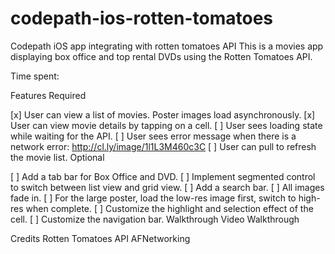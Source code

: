 # codepath-ios-rotten-tomatoes
Codepath iOS app integrating with rotten tomatoes API
This is a movies app displaying box office and top rental DVDs using the Rotten Tomatoes API.

Time spent: <Number of hours spent>

Features
Required

[x] User can view a list of movies. Poster images load asynchronously.
[x] User can view movie details by tapping on a cell.
[ ] User sees loading state while waiting for the API.
[ ] User sees error message when there is a network error: http://cl.ly/image/1l1L3M460c3C
[ ] User can pull to refresh the movie list.
Optional

[ ] Add a tab bar for Box Office and DVD.
[ ] Implement segmented control to switch between list view and grid view.
[ ] Add a search bar.
[ ] All images fade in.
[ ] For the large poster, load the low-res image first, switch to high-res when complete.
[ ] Customize the highlight and selection effect of the cell.
[ ] Customize the navigation bar.
Walkthrough
Video Walkthrough

Credits
Rotten Tomatoes API
AFNetworking

